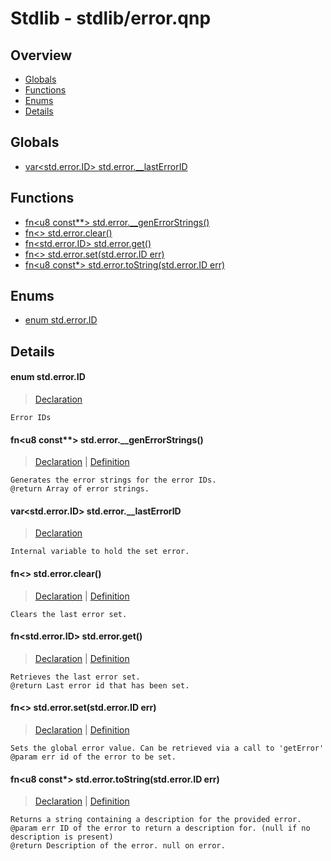 
# Stdlib - stdlib/error.qnp

## Overview
 - [Globals](#globals)
 - [Functions](#functions)
 - [Enums](#enums)
 - [Details](#details)


## Globals
 - [var\<std.error.ID\> std.error.__lastErrorID](#ref_38b19f655517fdcc2e574db8ef85aa9c)

## Functions
 - [fn\<u8 const**\> std.error.__genErrorStrings()](#ref_1da32c02d2e1b84dd73106f6242bfb20)
 - [fn\<\> std.error.clear()](#ref_4a5ec4c965dca5c596e82065f9b44eae)
 - [fn\<std.error.ID\> std.error.get()](#ref_b02942fd928b05dd1e9234338c5fbee2)
 - [fn\<\> std.error.set(std.error.ID err)](#ref_1e4af950465692606de70fa31a5c319b)
 - [fn\<u8 const*\> std.error.toString(std.error.ID err)](#ref_576f588031db164d77fe8b235ad0f8bb)

## Enums
 - [enum std.error.ID](#ref_c464b09d77929bb17dd296443d27d4c9)

## Details
#### <a id="ref_c464b09d77929bb17dd296443d27d4c9"/>enum std.error.ID
> [Declaration](/stdlib/error.qnp?plain=1#L8)
```qinp
Error IDs
```
#### <a id="ref_1da32c02d2e1b84dd73106f6242bfb20"/>fn\<u8 const**\> std.error.__genErrorStrings()
> [Declaration](/stdlib/error.qnp?plain=1#L37) | [Definition](/stdlib/error.qnp?plain=1#L63)
```qinp
Generates the error strings for the error IDs.
@return Array of error strings.
```
#### <a id="ref_38b19f655517fdcc2e574db8ef85aa9c"/>var\<std.error.ID\> std.error.__lastErrorID
> [Declaration](/stdlib/error.qnp?plain=1#L17)
```qinp
Internal variable to hold the set error.
```
#### <a id="ref_4a5ec4c965dca5c596e82065f9b44eae"/>fn\<\> std.error.clear()
> [Declaration](/stdlib/error.qnp?plain=1#L28) | [Definition](/stdlib/error.qnp?plain=1#L48)
```qinp
Clears the last error set.
```
#### <a id="ref_b02942fd928b05dd1e9234338c5fbee2"/>fn\<std.error.ID\> std.error.get()
> [Declaration](/stdlib/error.qnp?plain=1#L25) | [Definition](/stdlib/error.qnp?plain=1#L45)
```qinp
Retrieves the last error set.
@return Last error id that has been set.
```
#### <a id="ref_1e4af950465692606de70fa31a5c319b"/>fn\<\> std.error.set(std.error.ID err)
> [Declaration](/stdlib/error.qnp?plain=1#L21) | [Definition](/stdlib/error.qnp?plain=1#L42)
```qinp
Sets the global error value. Can be retrieved via a call to 'getError'
@param err id of the error to be set.
```
#### <a id="ref_576f588031db164d77fe8b235ad0f8bb"/>fn\<u8 const*\> std.error.toString(std.error.ID err)
> [Declaration](/stdlib/error.qnp?plain=1#L33) | [Definition](/stdlib/error.qnp?plain=1#L51)
```qinp
Returns a string containing a description for the provided error.
@param err ID of the error to return a description for. (null if no description is present)
@return Description of the error. null on error.
```

